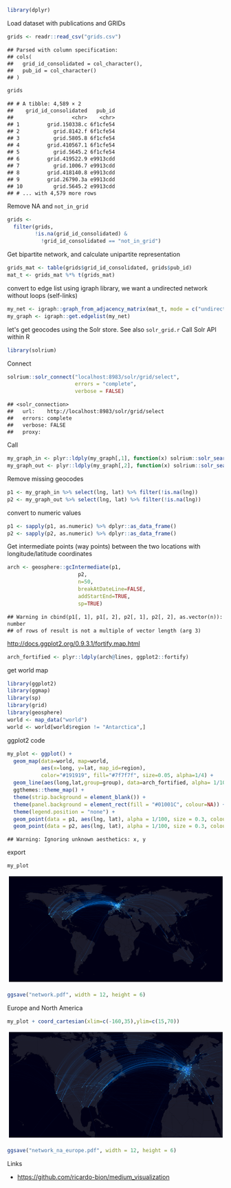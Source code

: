 

```r
library(dplyr)
```

Load dataset with publications and GRIDs


```r
grids <- readr::read_csv("grids.csv")
```

```
## Parsed with column specification:
## cols(
##   grid_id_consolidated = col_character(),
##   pub_id = col_character()
## )
```

```r
grids
```

```
## # A tibble: 4,589 × 2
##    grid_id_consolidated   pub_id
##                   <chr>    <chr>
## 1         grid.150338.c 6f1cfe54
## 2           grid.8142.f 6f1cfe54
## 3           grid.5805.8 6f1cfe54
## 4         grid.410567.1 6f1cfe54
## 5           grid.5645.2 6f1cfe54
## 6         grid.419522.9 e9913cdd
## 7           grid.1006.7 e9913cdd
## 8         grid.418140.8 e9913cdd
## 9         grid.26790.3a e9913cdd
## 10          grid.5645.2 e9913cdd
## # ... with 4,579 more rows
```

Remove NA and `not_in_grid`


```r
grids <-
  filter(grids,
         !is.na(grid_id_consolidated) &
           !grid_id_consolidated == "not_in_grid")
```

Get bipartite network, and calculate unipartite representation


```r
grids_mat <- table(grids$grid_id_consolidated, grids$pub_id)
mat_t <- grids_mat %*% t(grids_mat)
```

convert to edge list using igraph library, we want a undirected network without loops (self-links)


```r
my_net <- igraph::graph_from_adjacency_matrix(mat_t, mode = c("undirected"), diag = FALSE)
my_graph <- igraph::get.edgelist(my_net)
```

let's get geocodes using the Solr store. See also `solr_grid.r`
Call Solr API within R


```r
library(solrium)
```

Connect


```r
solrium::solr_connect("localhost:8983/solr/grid/select",
                      errors = "complete",
                      verbose = FALSE)
```

```
## <solr_connection>
##   url:    http://localhost:8983/solr/grid/select
##   errors: complete
##   verbose: FALSE
##   proxy:
```

Call


```r
my_graph_in <- plyr::ldply(my_graph[,1], function(x) solrium::solr_search(q = paste0("id:", x))) 
my_graph_out <- plyr::ldply(my_graph[,2], function(x) solrium::solr_search(q = paste0("id:", x)))
```

Remove missing geocodes


```r
p1 <- my_graph_in %>% select(lng, lat) %>% filter(!is.na(lng))
p2 <- my_graph_out %>% select(lng, lat) %>% filter(!is.na(lng))
```

convert to numeric values


```r
p1 <- sapply(p1, as.numeric) %>% dplyr::as_data_frame()
p2 <- sapply(p2, as.numeric) %>% dplyr::as_data_frame()
```

Get intermediate points (way points) between the two locations with longitude/latitude coordinates


```r
arch <- geosphere::gcIntermediate(p1,
                       p2,
                       n=50,
                       breakAtDateLine=FALSE, 
                       addStartEnd=TRUE, 
                       sp=TRUE)
```

```
## Warning in cbind(p1[, 1], p1[, 2], p2[, 1], p2[, 2], as.vector(n)): number
## of rows of result is not a multiple of vector length (arg 3)
```

http://docs.ggplot2.org/0.9.3.1/fortify.map.html


```r
arch_fortified <- plyr::ldply(arch@lines, ggplot2::fortify)
```

get world map


```r
library(ggplot2)
library(ggmap)
library(sp)
library(grid)
library(geosphere)
world <- map_data("world")
world <- world[world$region != "Antarctica",] 
```

ggplot2 code


```r
my_plot <- ggplot() +
  geom_map(data=world, map=world,
           aes(x=long, y=lat, map_id=region),
           color="#191919", fill="#7f7f7f", size=0.05, alpha=1/4) +
  geom_line(aes(long,lat,group=group), data=arch_fortified, alpha= 1/100 ,size=0.5, colour="skyblue1") +
  ggthemes::theme_map() +
  theme(strip.background = element_blank()) +
  theme(panel.background = element_rect(fill = "#01001C", colour=NA)) +
  theme(legend.position = "none") +
  geom_point(data = p1, aes(lng, lat), alpha = 1/100, size = 0.3, colour = "#B0E2FF") +
  geom_point(data = p2, aes(lng, lat), alpha = 1/100, size = 0.3, colour = "#B0E2FF") 
```

```
## Warning: Ignoring unknown aesthetics: x, y
```

export


```r
my_plot
```

![plot of chunk unnamed-chunk-15](figure/unnamed-chunk-15-1.png)

```r
ggsave("network.pdf", width = 12, height = 6)
```

Europe and North America


```r
my_plot + coord_cartesian(xlim=c(-160,35),ylim=c(15,70))
```

![plot of chunk unnamed-chunk-16](figure/unnamed-chunk-16-1.png)

```r
ggsave("network_na_europe.pdf", width = 12, height = 6)
```

Links
- https://github.com/ricardo-bion/medium_visualization
